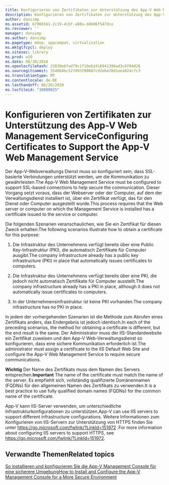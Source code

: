 ```yaml
---
title: Konfigurieren von Zertifikaten zur Unterstützung des App-V Web Management Service
description: Konfigurieren von Zertifikaten zur Unterstützung des App-V Web Management Service
author: dansimp
ms.assetid: b7960161-2c19-4cbf-a98a-d4b06f547dce
ms.reviewer: ''
manager: dansimp
ms.author: dansimp
ms.pagetype: mdop, appcompat, virtualization
ms.mktglfcycl: deploy
ms.sitesec: library
ms.prod: w10
ms.date: 08/30/2016
ms.openlocfilehash: 23839e6fad79c1f10eb2416941396ad3c6f04d26
ms.sourcegitcommit: 354664bc527d93f80687cd2eba70d1eea024c7c3
ms.translationtype: MT
ms.contentlocale: de-DE
ms.lasthandoff: 06/26/2020
ms.locfileid: "10809025"
---
```

# <span data-ttu-id="c854d-103">Konfigurieren von Zertifikaten zur Unterstützung des App-V Web Management Service</span><span class="sxs-lookup"><span data-stu-id="c854d-103">Configuring Certificates to Support the App-V Web Management Service</span></span>


<span data-ttu-id="c854d-104">Der App-V-Webverwaltungs Dienst muss so konfiguriert sein, dass SSL-basierte Verbindungen unterstützt werden, um die Kommunikation zu gewährleisten.</span><span class="sxs-lookup"><span data-stu-id="c854d-104">The App-V Web Management Service must be configured to support SSL-based connections to help secure the communication.</span></span> <span data-ttu-id="c854d-105">Dieser Vorgang setzt voraus, dass der Webserver oder der Computer, auf dem der Verwaltungsdienst installiert ist, über ein Zertifikat verfügt, das für den Dienst oder Computer ausgestellt wurde.</span><span class="sxs-lookup"><span data-stu-id="c854d-105">This process requires that the Web server or computer on which the Management Service is installed has a certificate issued to the service or computer.</span></span>

<span data-ttu-id="c854d-106">Die folgenden Szenarien veranschaulichen, wie Sie ein Zertifikat für diesen Zweck erhalten:</span><span class="sxs-lookup"><span data-stu-id="c854d-106">The following scenarios illustrate how to obtain a certificate for this purpose:</span></span>

1.  <span data-ttu-id="c854d-107">Die Infrastruktur des Unternehmens verfügt bereits über eine Public Key-Infrastruktur (PKI), die automatisch Zertifikate für Computer ausgibt.</span><span class="sxs-lookup"><span data-stu-id="c854d-107">The company infrastructure already has a public key infrastructure (PKI) in place that automatically issues certificates to computers.</span></span>

2.  <span data-ttu-id="c854d-108">Die Infrastruktur des Unternehmens verfügt bereits über eine PKI, die jedoch nicht automatisch Zertifikate für Computer ausstellt.</span><span class="sxs-lookup"><span data-stu-id="c854d-108">The company infrastructure already has a PKI in place, although it does not automatically issue certificates to computers.</span></span>

3.  <span data-ttu-id="c854d-109">In der Unternehmensinfrastruktur ist keine PKI vorhanden.</span><span class="sxs-lookup"><span data-stu-id="c854d-109">The company infrastructure has no PKI in place.</span></span>

<span data-ttu-id="c854d-110">In jedem der vorhergehenden Szenarien ist die Methode zum Abrufen eines Zertifikats anders, das Endergebnis ist jedoch identisch.</span><span class="sxs-lookup"><span data-stu-id="c854d-110">In each of the preceding scenarios, the method for obtaining a certificate is different, but the end result is the same.</span></span> <span data-ttu-id="c854d-111">Der Administrator muss der IIS-Standardwebsite ein Zertifikat zuweisen und den App-V Web-Verwaltungsdienst so konfigurieren, dass eine sichere Kommunikation erforderlich ist.</span><span class="sxs-lookup"><span data-stu-id="c854d-111">The administrator must assign a certificate to the IIS Default Web Site and configure the App-V Web Management Service to require secure communications.</span></span>

<span data-ttu-id="c854d-112">**Wichtig**  Der Name des Zertifikats muss dem Namen des Servers entsprechen.</span><span class="sxs-lookup"><span data-stu-id="c854d-112">**Important** The name of the certificate must match the name of the server.</span></span> <span data-ttu-id="c854d-113">Es empfiehlt sich, vollständig qualifizierte Domänennamen (FQDNs) für den allgemeinen Namen des Zertifikats zu verwenden.</span><span class="sxs-lookup"><span data-stu-id="c854d-113">It is a best practice to use fully qualified domain names (FQDNs) for the common name of the certificate.</span></span>

 

<span data-ttu-id="c854d-114">App-V kann IIS-Server verwenden, um unterschiedliche Infrastrukturkonfigurationen zu unterstützen.</span><span class="sxs-lookup"><span data-stu-id="c854d-114">App-V can use IIS servers to support different infrastructure configurations.</span></span> <span data-ttu-id="c854d-115">Weitere Informationen zum Konfigurieren von IIS-Servern zur Unterstützung von HTTPS finden Sie unter <https://go.microsoft.com/fwlink/?LinkId=151972> .</span><span class="sxs-lookup"><span data-stu-id="c854d-115">For more information about configuring IIS servers to support HTTPS, see <https://go.microsoft.com/fwlink/?LinkId=151972>.</span></span>

## <span data-ttu-id="c854d-116">Verwandte Themen</span><span class="sxs-lookup"><span data-stu-id="c854d-116">Related topics</span></span>


[<span data-ttu-id="c854d-117">So installieren und konfigurieren Sie die App-V Management Console für eine sicherere Umgebung</span><span class="sxs-lookup"><span data-stu-id="c854d-117">How to Install and Configure the App-V Management Console for a More Secure Environment</span></span>](how-to-install-and-configure-the-app-v-management-console-for-a-more-secure-environment.md)

 

 





